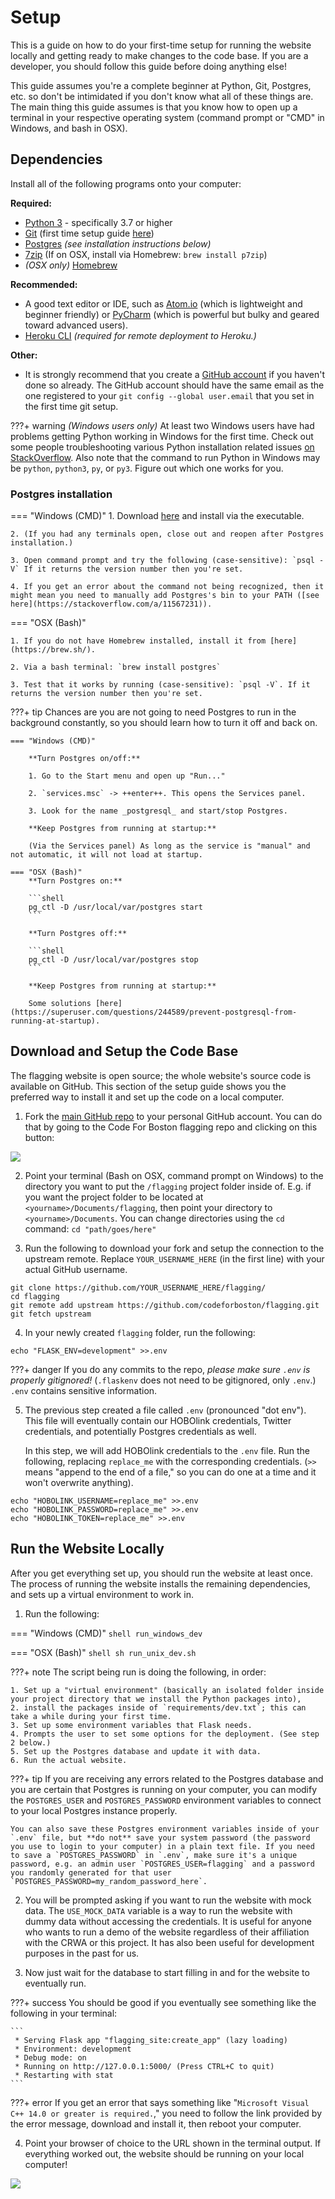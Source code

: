 # Setup

This is a guide on how to do your first-time setup for running the website locally and getting ready to make changes to the code base. If you are a developer, you should follow this guide before doing anything else!

This guide assumes you're a complete beginner at Python, Git, Postgres, etc. so don't be intimidated if you don't know what all of these things are. The main thing this guide assumes is that you know how to open up a terminal in your respective operating system (command prompt or "CMD" in Windows, and bash in OSX).

## Dependencies

Install all of the following programs onto your computer:

**Required:**

- [Python 3](https://www.python.org/downloads/) - specifically 3.7 or higher
- [Git](https://git-scm.com/book/en/v2/Getting-Started-Installing-Git) (first time setup guide [here](https://git-scm.com/book/en/v2/Getting-Started-First-Time-Git-Setup))
- [Postgres](https://www.postgresql.org/) _(see installation instructions below)_
- [7zip](https://www.7-zip.org/) (If on OSX, install via Homebrew: `brew install p7zip`)
- _(OSX only)_ [Homebrew](https://brew.sh/)

**Recommended:**

- A good text editor or IDE, such as [Atom.io](https://atom.io/) (which is lightweight and beginner friendly) or [PyCharm](https://www.jetbrains.com/pycharm/) (which is powerful but bulky and geared toward advanced users).
- [Heroku CLI](https://devcenter.heroku.com/articles/heroku-cli) _(required for remote deployment to Heroku.)_

**Other:**

- It is strongly recommend that you create a [GitHub account](https://github.com/) if you haven't done so already. The GitHub account should have the same email as the one registered to your `git config --global user.email` that you set in the first time git setup.

???+ warning
    _(Windows users only)_ At least two Windows users have had problems getting Python working in Windows for the first time. Check out some people troubleshooting various Python installation related issues [on StackOverflow](https://stackoverflow.com/questions/13596505/python-not-working-in-command-prompt). Also note that the command to run Python in Windows may be `python`, `python3`, `py`, or `py3`. Figure out which one works for you.

### Postgres installation

=== "Windows (CMD)"
    1. Download [here](https://www.postgresql.org/download/windows/) and install via the executable.
    
    2. (If you had any terminals open, close out and reopen after Postgres installation.)
    
    3. Open command prompt and try the following (case-sensitive): `psql -V` If it returns the version number then you're set.
    
    4. If you get an error about the command not being recognized, then it might mean you need to manually add Postgres's bin to your PATH ([see here](https://stackoverflow.com/a/11567231)).

=== "OSX (Bash)"

    1. If you do not have Homebrew installed, install it from [here](https://brew.sh/).
    
    2. Via a bash terminal: `brew install postgres`
    
    3. Test that it works by running (case-sensitive): `psql -V`. If it returns the version number then you're set.

???+ tip
    Chances are you are not going to need Postgres to run in the background constantly, so you should learn how to turn it off and back on.
    
    === "Windows (CMD)"
        
        **Turn Postgres on/off:**
        
        1. Go to the Start menu and open up "Run..."
        
        2. `services.msc` -> ++enter++. This opens the Services panel.
        
        3. Look for the name _postgresql_ and start/stop Postgres.
        
        **Keep Postgres from running at startup:**
        
        (Via the Services panel) As long as the service is "manual" and not automatic, it will not load at startup.
        
    === "OSX (Bash)"        
        **Turn Postgres on:**
        
        ```shell
        pg_ctl -D /usr/local/var/postgres start
        ```
        
        **Turn Postgres off:**

        ```shell
        pg_ctl -D /usr/local/var/postgres stop
        ```
        
        **Keep Postgres from running at startup:**
        
        Some solutions [here](https://superuser.com/questions/244589/prevent-postgresql-from-running-at-startup).

## Download and Setup the Code Base

The flagging website is open source; the whole website's source code is available on GitHub. This section of the setup guide shows you the preferred way to install it and set up the code on a local computer.

1. Fork the [main GitHub repo](https://github.com/codeforboston/flagging/) to your personal GitHub account. You can do that by going to the Code For Boston flagging repo and clicking on this button:

![](img/github_fork.png)

2. Point your terminal (Bash on OSX, command prompt on Windows) to the directory you want to put the `/flagging` project folder inside of. E.g. if you want the project folder to be located at `<yourname>/Documents/flagging`, then point your directory to `<yourname>/Documents`. You can change directories using the `cd` command: `cd "path/goes/here"`

3. Run the following to download your fork and setup the connection to the upstream remote. Replace `YOUR_USERNAME_HERE` (in the first line) with your actual GitHub username.

```shell
git clone https://github.com/YOUR_USERNAME_HERE/flagging/
cd flagging
git remote add upstream https://github.com/codeforboston/flagging.git
git fetch upstream
```

4. In your newly created `flagging` folder, run the following:

```shell
echo "FLASK_ENV=development" >>.env
```

???+ danger
    If you do any commits to the repo, _please make sure `.env` is properly gitignored!_ (`.flaskenv` does not need to be gitignored, only `.env`.) `.env` contains sensitive information.

5. The previous step created a file called `.env` (pronounced "dot env"). This file will eventually contain our HOBOlink credentials, Twitter credentials, and potentially Postgres credentials as well.
    
    In this step, we will add HOBOlink credentials to the `.env` file. Run the following, replacing `replace_me` with the corresponding credentials. (`>>` means "append to the end of a file," so you can do one at a time and it won't overwrite anything).

```shell
echo "HOBOLINK_USERNAME=replace_me" >>.env
echo "HOBOLINK_PASSWORD=replace_me" >>.env
echo "HOBOLINK_TOKEN=replace_me" >>.env
```

## Run the Website Locally

After you get everything set up, you should run the website at least once. The process of running the website installs the remaining dependencies, and sets up a virtual environment to work in.

1. Run the following:

=== "Windows (CMD)"
    ```shell
    run_windows_dev
    ```

=== "OSX (Bash)"
    ```shell
    sh run_unix_dev.sh
    ```

???+ note
    The script being run is doing the following, in order:
    
    1. Set up a "virtual environment" (basically an isolated folder inside your project directory that we install the Python packages into),
    2. install the packages inside of `requirements/dev.txt`; this can take a while during your first time.
    3. Set up some environment variables that Flask needs.
    4. Prompts the user to set some options for the deployment. (See step 2 below.)
    5. Set up the Postgres database and update it with data.
    6. Run the actual website.

???+ tip
    If you are receiving any errors related to the Postgres database and you are certain that Postgres is running on your computer, you can modify the `POSTGRES_USER` and `POSTGRES_PASSWORD` environment variables to connect to your local Postgres instance properly.
    
    You can also save these Postgres environment variables inside of your `.env` file, but **do not** save your system password (the password you use to login to your computer) in a plain text file. If you need to save a `POSTGRES_PASSWORD` in `.env`, make sure it's a unique password, e.g. an admin user `POSTGRES_USER=flagging` and a password you randomly generated for that user `POSTGRES_PASSWORD=my_random_password_here`.

2. You will be prompted asking if you want to run the website with mock data. The `USE_MOCK_DATA` variable is a way to run the website with dummy data without accessing the credentials. It is useful for anyone who wants to run a demo of the website regardless of their affiliation with the CRWA or this project. It has also been useful for development purposes in the past for us.

3. Now just wait for the database to start filling in and for the website to eventually run.

???+ success
    You should be good if you eventually see something like the following in your terminal:
    
    ```
     * Serving Flask app "flagging_site:create_app" (lazy loading)
     * Environment: development
     * Debug mode: on
     * Running on http://127.0.0.1:5000/ (Press CTRL+C to quit)
     * Restarting with stat
    ```

???+ error
    If you get an error that says something like "`Microsoft Visual C++ 14.0 or greater is required.`," you need to follow the link provided by the error message, download and install it, then reboot your computer.

4. Point your browser of choice to the URL shown in the terminal output. If everything worked out, the website should be running on your local computer!

![](img/successful_run.png)
